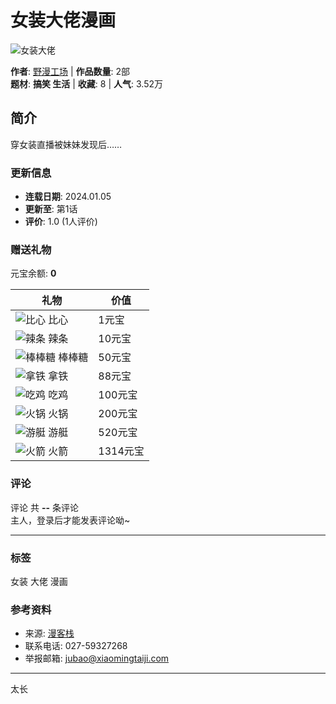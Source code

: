# 女装大佬漫画

![女装大佬](https://oss.mkzcdn.com/comic/cover/20240105/6597a64e6bd8c-750x999.jpg!cover-400)

**作者**: [野漫工场](https://oss.mkzcdn.com/default/member/avatar/10.png!cover-200) | **作品数量**: 2部  
**题材**: **搞笑 生活** | **收藏**: 8 | **人气**: 3.52万

## 简介

穿女装直播被妹妹发现后……

### 更新信息
- **连载日期**: 2024.01.05  
- **更新至**: 第1话  
- **评价**: 1.0 (1人评价)

### 赠送礼物
元宝余额: **0** 

| 礼物         | 价值    |
|--------------|---------|
| ![比心](https://oss.mkzcdn.com/image/20240816/66befe9923f39-680x680.png!cover-200) 比心  | 1元宝   |
| ![辣条](https://oss.mkzcdn.com/image/20240816/66bf04554d867-680x680.png!cover-200) 辣条 | 10元宝  |
| ![棒棒糖](https://oss.mkzcdn.com/image/20240816/66beff5497f63-680x680.png!cover-200) 棒棒糖 | 50元宝  |
| ![拿铁](https://oss.mkzcdn.com/image/20240816/66beff71d3fdc-680x680.png!cover-200) 拿铁 | 88元宝  |
| ![吃鸡](https://oss.mkzcdn.com/image/20240816/66beff84ba6b0-680x680.png!cover-200) 吃鸡 | 100元宝 |
| ![火锅](https://oss.mkzcdn.com/image/20240816/66beff9562688-680x680.png!cover-200) 火锅 | 200元宝 |
| ![游艇](https://oss.mkzcdn.com/image/20240816/66beffa9101ff-680x680.png!cover-200) 游艇 | 520元宝 |
| ![火箭](https://oss.mkzcdn.com/image/20240816/66beff00c7f93-680x680.png!cover-200) 火箭 | 1314元宝 |

### 评论
评论 共 **--** 条评论  
主人，登录后才能发表评论呦~

---

### 标签
女装 大佬 漫画

### 参考资料
- 来源: [漫客栈](https://www.mkzhan.com/)  
- 联系电话: 027-59327268  
- 举报邮箱: jubao@xiaomingtaiji.com  

---

太长